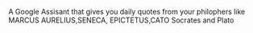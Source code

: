 A Google Assisant that gives you daily quotes from your philophers like MARCUS AURELIUS,SENECA, EPICTETUS,CATO Socrates and Plato
